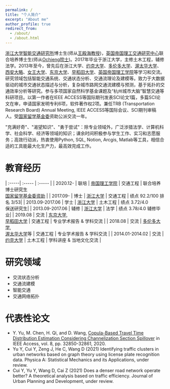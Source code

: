 ```yaml
---
permalink: /
title: "个人简介"
excerpt: "About me"
author_profile: true
redirect_from: 
  - /about/
  - /about.html
---
```


[浙江大学](https://www.zju.edu.cn)[智能交通研究所](http://iits.zju.edu.cn)博士生(师从[王殿海教授](https://person.zju.edu.cn/0010034#0))，[英国帝国理工](https://www.imperial.ac.uk)[交通研究中心](http://www.imperial.ac.uk/transport-studies)联合培养博士生(师从[Ochieng院士](http://www.imperial.ac.uk/people/w.ochieng))。2017年毕业于浙江大学，主修土木工程，辅修法学。2013年至今，曾先后在浙江大学、[约克大学](https://www.york.ac.uk)、[多伦多大学](https://www.utoronto.ca)、[渥太华大学](https://www.uottawa.ca/en)、[西安大略](https://www.uwo.ca)、[女王大学](https://www.queensu.ca)、[东京大学](https://www.u-tokyo.ac.jp/ja/index.html)、[早稻田大学](https://www.waseda.jp/top/)、[英国帝国理工学院](https://www.imperial.ac.uk)等学习和交流。研究领域包括智能交通系统、交通状态分析、交通流理论及建模等。致力于大数据驱动的城市交通状态描述与分析，复杂城市路网交通流建模与预测，基于拓扑的交通效率分析等研究。参与多项国家自然科学基金课题及“杭州城市大脑”智慧交通等科研项目。以第一作者在IEEE ACCESS等国际期刊发表SCI论文1篇，多篇SCI论文在审，申请国家发明专利6项，软件著作权2项。兼任TRB (Transportation Research Board) Annual Meeting, IEEE ACCESS等国际会议、SCI期刊审稿人。受[国家留学基金委](https://www.csc.edu.cn)资助公派交流一年。


"充满好奇"、"渴望知识"、"勇于尝试"：除专业领域外，广泛涉猎法学、计算机科学、社会科学、经济等领域的知识；课余时间积极参与学生工作、实习和志愿服务；高效行动派，热衷使用Python, SQL, Notion, Arcgis, Matlab等工具，相信合适的工具能最大化生产力，最高效完成工作。


教育经历
=====

| :-----| :----- | :----- |
| 2020.12- | 联培 | [帝国理工学院](https://www.imperial.ac.uk) | 交通工程 | 联合培养博士研究生 <br> [国家留学基金委资助](https://www.csc.edu.cn) |
| 2017.09- | 博士 | [浙江大学](https://www.zju.edu.cn) | 交通工程 | 绩点 92.2/100 排名 3/53|
| 2013.09-2017.06 | 学士 | [浙江大学](https://www.zju.edu.cn) | 土木工程 | 绩点 3.72/4.0 <br> 保送研究生|
| 2013.09-2017.06  | 辅修 | [浙江大学](https://www.zju.edu.cn) | 法学 | 绩点 3.78/4.0 辅修毕业|
| 2019.08 | 交流 | [东京大学](https://www.u-tokyo.ac.jp/ja/index.html), <br> [早稻田大学](https://www.waseda.jp/top/) | 交通工程 | 专业学术报告 & 学科交流 |
| 2018.08  | 交流 | [多伦多大学](https://www.utoronto.ca), <br> [渥太华大学](https://www.uottawa.ca/en)等 | 交通工程 | 专业学术报告 & 学科交流 |
| 2014.01-2014.02  | 交流 | [约克大学](https://www.york.ac.uk) | 土木工程 | 学科讲座 & 当地文化交流 |



研究领域
======
* 交流状态分析
* 交通流建模 
* 智能交通
* 交通网络拓扑 


代表性论文
======
* Y. Yu, M. Chen, H. Qi, and D. Wang, [Copula-Based Travel Time Distribution Estimation Considering Channelization Section Spillover](https://ieeexplore.ieee.org/abstract/document/8976161/) in IEEE Access, vol. 8, pp. 32850-32861, 2020.
* Yu Y, Cui Y, Zeng J, He C, Wang D (2021) Identifying traffic clusters in urban networks based on graph theory using license plate recognition data. Physica A: Statistical Mechanics and its Applications, under review.
* Cui Y, Yu Y, Wang D, Cai Z (2021) Does a denser road network operate better? A theoretical analysis based on traffic efficiency. Journal of Urban Planning and Development, under review.
